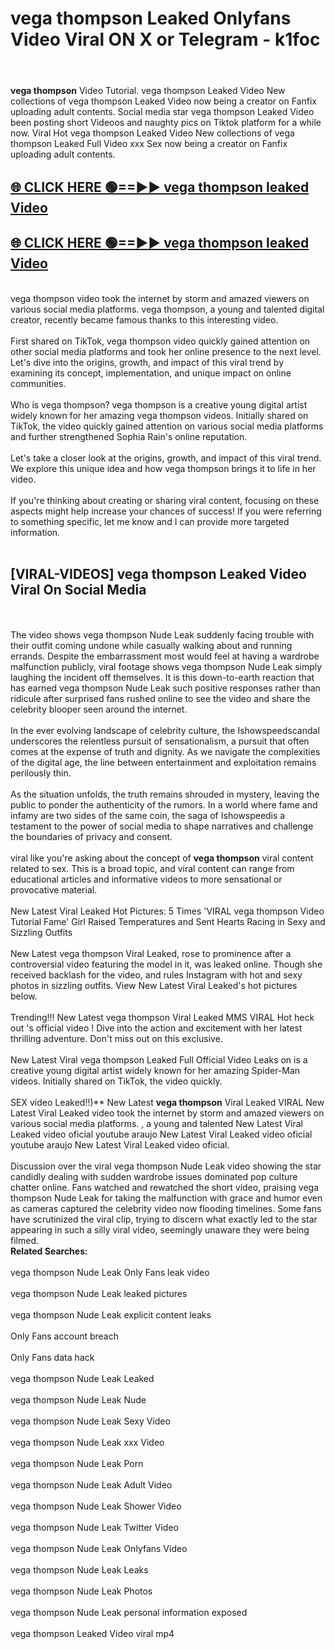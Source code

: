 <h1> vega thompson Leaked Onlyfans Video Viral ON X or Telegram - k1foc </h1>

# 
<br>
<strong>vega thompson</strong> Video Tutorial. vega thompson Leaked Video New collections of  vega thompson Leaked Video now being a creator on Fanfix uploading adult contents. Social media star vega thompson Leaked Video been posting short Videoos and naughty pics on Tiktok platform for a while now. Viral Hot vega thompson Leaked Video New collections of vega thompson Leaked Full Video xxx Sex now being a creator on Fanfix uploading adult contents.
<br>

## [🌐 CLICK HERE 🟢==►► vega thompson leaked Video ](https://onlyclips.site?title=vega_thompson&ref=git)


## [🌐 CLICK HERE 🟢==►► vega thompson leaked Video ](https://onlyclips.site?title=vega_thompson&ref=git)

<br>
vega thompson video took the internet by storm and amazed viewers on various social media platforms. vega thompson, a young and talented digital creator, recently became famous thanks to this interesting video.
<br><br>
First shared on TikTok, vega thompson video quickly gained attention on other social media platforms and took her online presence to the next level. Let's dive into the origins, growth, and impact of this viral trend by examining its concept, implementation, and unique impact on online communities.
<br><br>
Who is vega thompson? vega thompson is a creative young digital artist widely known for her amazing vega thompson videos. Initially shared on TikTok, the video quickly gained attention on various social media platforms and further strengthened Sophia Rain's online reputation.
<br><br>
Let's take a closer look at the origins, growth, and impact of this viral trend. We explore this unique idea and how vega thompson brings it to life in her video.
<br><br>
If you're thinking about creating or sharing viral content, focusing on these aspects might help increase your chances of success! If you were referring to something specific, let me know and I can provide more targeted information.
<br><br>
<h2>[VIRAL-VIDEOS] vega thompson Leaked Video Viral On Social Media</h2>
<br><br>
The video shows vega thompson Nude Leak suddenly facing trouble with their outfit coming undone while casually walking about and running errands. Despite the embarrassment most would feel at having a wardrobe malfunction publicly, viral footage shows vega thompson Nude Leak simply laughing the incident off themselves. It is this down-to-earth reaction that has earned vega thompson Nude Leak such positive responses rather than ridicule after surprised fans rushed online to see the video and share the celebrity blooper seen around the internet.
<br><br>
In the ever evolving landscape of celebrity culture, the Ishowspeedscandal underscores the relentless pursuit of sensationalism, a pursuit that often comes at the expense of truth and dignity. As we navigate the complexities of the digital age, the line between entertainment and exploitation remains perilously thin.
<br><br>
As the situation unfolds, the truth remains shrouded in mystery, leaving the public to ponder the authenticity of the rumors. In a world where fame and infamy are two sides of the same coin, the saga of Ishowspeedis a testament to the power of social media to shape narratives and challenge the boundaries of privacy and consent.
<br><br>
viral like you're asking about the concept of <strong>vega thompson</strong> viral content related to sex. This is a broad topic, and viral content can range from educational articles and informative videos to more sensational or provocative material.
<br><br>
New Latest Viral Leaked Hot Pictures: 5 Times 'VIRAL vega thompson Video Tutorial Fame' Girl Raised Temperatures and Sent Hearts Racing in Sexy and Sizzling Outfits
<br><br>
New Latest vega thompson Viral Leaked, rose to prominence after a controversial video featuring the model in it, was leaked online. Though she received backlash for the video, and rules Instagram with hot and sexy photos in sizzling outfits. View New Latest Viral Leaked's hot pictures below.
<br><br>
Trending!!! New Latest vega thompson Viral Leaked MMS VIRAL Hot heck out 's official video ! Dive into the action and excitement with her latest thrilling adventure. Don't miss out on this exclusive.
<br><br>
New Latest Viral vega thompson Leaked Full Official Video Leaks on  is a creative young digital artist widely known for her amazing Spider-Man videos. Initially shared on TikTok, the video quickly.
<br><br>
SEX video Leaked!!)** New Latest <strong>vega thompson</strong> Viral Leaked VIRAL New Latest Viral Leaked video took the internet by storm and amazed viewers on various social media platforms. , a young and talented New Latest Viral Leaked video oficial youtube araujo New Latest Viral Leaked video oficial youtube araujo New Latest Viral Leaked video oficial.
<br><br>
Discussion over the viral vega thompson Nude Leak video showing the star candidly dealing with sudden wardrobe issues dominated pop culture chatter online. Fans watched and rewatched the short video, praising vega thompson Nude Leak for taking the malfunction with grace and humor even as cameras captured the celebrity video now flooding timelines. Some fans have scrutinized the viral clip, trying to discern what exactly led to the star appearing in such a silly viral video, seemingly unaware they were being filmed.
<br>
<strong>Related Searches:</strong>
<br><br>
vega thompson Nude Leak Only Fans leak video
<br><br>
vega thompson Nude Leak leaked pictures
<br><br>
vega thompson Nude Leak explicit content leaks
<br><br>
Only Fans account breach
<br><br>
Only Fans data hack
<br><br>
vega thompson Nude Leak Leaked
<br><br>
vega thompson Nude Leak Nude
<br><br>
vega thompson Nude Leak Sexy Video
<br><br>
vega thompson Nude Leak xxx Video
<br><br>
vega thompson Nude Leak Porn
<br><br>
vega thompson Nude Leak Adult Video
<br><br>
vega thompson Nude Leak Shower Video
<br><br>
vega thompson Nude Leak Twitter Video
<br><br>
vega thompson Nude Leak Onlyfans Video
<br><br>
vega thompson Nude Leak Leaks
<br><br>
vega thompson Nude Leak Photos
<br><br>
vega thompson Nude Leak personal information exposed
<br><br>
vega thompson Leaked Video viral mp4
